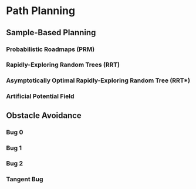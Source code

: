 # Path Planning

## Sample-Based Planning

### Probabilistic Roadmaps (PRM)

### Rapidly-Exploring Random Trees (RRT)

### Asymptotically Optimal Rapidly-Exploring Random Tree (RRT*)

### Artificial Potential Field

## Obstacle Avoidance

### Bug 0

### Bug 1

### Bug 2

### Tangent Bug